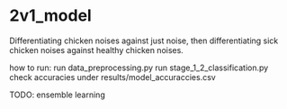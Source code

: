 # 2v1_model
Differentiating chicken noises against just noise, then differentiating sick chicken noises against healthy chicken noises.

how to run:
run data_preprocessing.py
run stage_1_2_classification.py
check accuracies under results/model_accuraccies.csv

TODO:
ensemble learning